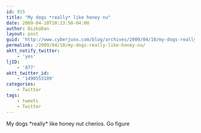 ```yaml
---
id: 915
title: "My dogs *really* like honey nu"
date: 2009-04-10T10:23:50-04:00
author: DizkoDan
layout: post
guid: 'http://www.cyberjunx.com/blog/archives/2009/04/10/my-dogs-really-like-honey-nu/'
permalink: /2009/04/10/my-dogs-really-like-honey-nu/
aktt_notify_twitter:
    - 'yes'
ljID:
    - '877'
aktt_twitter_id:
    - '1490553109'
categories:
    - Twitter
tags:
    - tweets
    - Twitter
---
```


My dogs \*really\* like honey nut cherios. Go figure